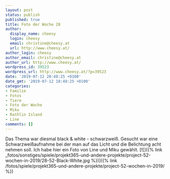 ```yaml
---
layout: post
status: publish
published: true
title: Foto der Woche 28
author:
  display_name: cheesy
  login: cheesy
  email: christine@cheesy.at
  url: http://www.cheesy.at/
author_login: cheesy
author_email: christine@cheesy.at
author_url: http://www.cheesy.at/
wordpress_id: 39523
wordpress_url: http://www.cheesy.at/?p=39523
date: '2019-07-12 20:48:25 +0100'
date_gmt: '2019-07-12 18:48:25 +0100'
categories:
- Familie
- Fotos
- Tiere
- Foto der Woche
- Miku
- Rathlin Island
- Line
comments: []
---
```

Das Thema war diesmal black & white - schwarzweiß. Gesucht war eine Schwarzweißaufnahme bei der man auf das Licht und die Belichtung acht nehmen soll. Ich habe hier ein Foto von Line und Miku gewählt.
[![]({% link _fotos/sonstiges/spiele/projekt365-und-andere-projekte/project-52-wochen-in-2019/28-52-Black-White.jpg %})]({% link /fotos/spiele/projekt365-und-andere-projekte/project-52-wochen-in-2019/ %})
